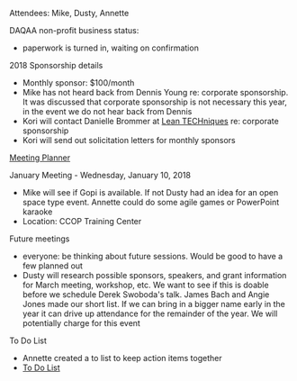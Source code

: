 Attendees: Mike, Dusty, Annette

DAQAA non-profit business status: 
  - paperwork is turned in, waiting on confirmation

2018 Sponsorship details
  - Monthly sponsor: $100/month
  - Mike has not heard back from Dennis Young re: corporate sponsorship. It was discussed that corporate sponsorship is not necessary this year, in the event we do not hear back from Dennis
  - Kori will contact Danielle Brommer at [Lean TECHniques](http://www.leantechniques.co/) re: corporate sponsorship
  - Kori will send out solicitation letters for monthly sponsors

[Meeting Planner](https://docs.google.com/spreadsheets/d/1qY6O5bR5MWBwRZ-iIOG0dUWdoj8bld_chOMgfkDfrik/edit?usp=sharing)

January Meeting - Wednesday, January 10, 2018
  - Mike will see if Gopi is available. If not Dusty had an idea for an open space type event. Annette could do some agile games or PowerPoint karaoke
  - Location: CCOP Training Center
  
Future meetings
  - everyone: be thinking about future sessions. Would be good to have a few planned out
  - Dusty will research possible sponsors, speakers, and grant information for March meeting, workshop, etc. We want to see if this is doable before we schedule Derek Swoboda's talk. James Bach and Angie Jones made our short list. If we can bring in a bigger name early in the year it can drive up attendance for the remainder of the year. We will potentially charge for this event
  
To Do List
  - Annette created a to list to keep action items together 
  - [To Do List](https://github.com/DAQAA/Board-meeting-notes/blob/master/ToDos.md)

  
